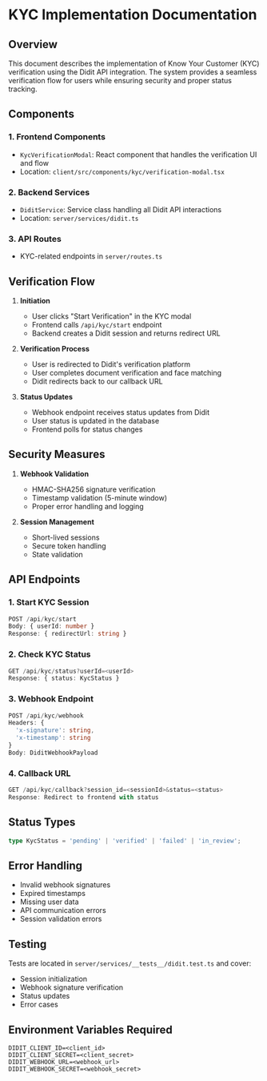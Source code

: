 # KYC Implementation Documentation

## Overview
This document describes the implementation of Know Your Customer (KYC) verification using the Didit API integration. The system provides a seamless verification flow for users while ensuring security and proper status tracking.

## Components

### 1. Frontend Components
- `KycVerificationModal`: React component that handles the verification UI and flow
- Location: `client/src/components/kyc/verification-modal.tsx`

### 2. Backend Services
- `DiditService`: Service class handling all Didit API interactions
- Location: `server/services/didit.ts`

### 3. API Routes
- KYC-related endpoints in `server/routes.ts`

## Verification Flow

1. **Initiation**
   - User clicks "Start Verification" in the KYC modal
   - Frontend calls `/api/kyc/start` endpoint
   - Backend creates a Didit session and returns redirect URL

2. **Verification Process**
   - User is redirected to Didit's verification platform
   - User completes document verification and face matching
   - Didit redirects back to our callback URL

3. **Status Updates**
   - Webhook endpoint receives status updates from Didit
   - User status is updated in the database
   - Frontend polls for status changes

## Security Measures

1. **Webhook Validation**
   - HMAC-SHA256 signature verification
   - Timestamp validation (5-minute window)
   - Proper error handling and logging

2. **Session Management**
   - Short-lived sessions
   - Secure token handling
   - State validation

## API Endpoints

### 1. Start KYC Session
```typescript
POST /api/kyc/start
Body: { userId: number }
Response: { redirectUrl: string }
```

### 2. Check KYC Status
```typescript
GET /api/kyc/status?userId=<userId>
Response: { status: KycStatus }
```

### 3. Webhook Endpoint
```typescript
POST /api/kyc/webhook
Headers: {
  'x-signature': string,
  'x-timestamp': string
}
Body: DiditWebhookPayload
```

### 4. Callback URL
```typescript
GET /api/kyc/callback?session_id=<sessionId>&status=<status>
Response: Redirect to frontend with status
```

## Status Types

```typescript
type KycStatus = 'pending' | 'verified' | 'failed' | 'in_review';
```

## Error Handling
- Invalid webhook signatures
- Expired timestamps
- Missing user data
- API communication errors
- Session validation errors

## Testing
Tests are located in `server/services/__tests__/didit.test.ts` and cover:
- Session initialization
- Webhook signature verification
- Status updates
- Error cases

## Environment Variables Required
```
DIDIT_CLIENT_ID=<client_id>
DIDIT_CLIENT_SECRET=<client_secret>
DIDIT_WEBHOOK_URL=<webhook_url>
DIDIT_WEBHOOK_SECRET=<webhook_secret>
```

